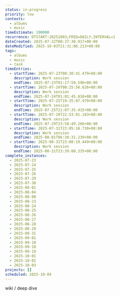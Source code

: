 ```yaml
---
status: in-progress
priority: low
contexts:
  - albums
  - music
timeEstimate: 100000
recurrence: DTSTART:20251003;FREQ=DAILY;INTERVAL=1
dateCreated: 2025-07-22T00:37:30.917+08:00
dateModified: 2025-10-03T21:31:08.213+08:00
tags:
  - albums
  - music
  - task
timeEntries:
  - startTime: 2025-07-23T00:30:41.479+08:00
    description: Work session
    endTime: 2025-07-23T01:17:59.596+08:00
  - startTime: 2025-07-24T00:25:56.626+08:00
    description: Work session
    endTime: 2025-07-24T01:01:45.810+08:00
  - startTime: 2025-07-25T19:35:07.970+08:00
    description: Work session
    endTime: 2025-07-25T21:07:35.415+08:00
  - startTime: 2025-07-29T22:53:01.103+08:00
    description: Work session
    endTime: 2025-07-29T23:58:49.266+08:00
  - startTime: 2025-07-31T23:05:18.730+08:00
    description: Work session
    endTime: 2025-08-01T06:30:31.239+08:00
  - startTime: 2025-08-31T23:08:19.449+08:00
    description: Work session
    endTime: 2025-08-31T23:39:00.335+08:00
complete_instances:
  - 2025-07-23
  - 2025-07-24
  - 2025-07-25
  - 2025-07-26
  - 2025-07-29
  - 2025-07-30
  - 2025-08-01
  - 2025-08-04
  - 2025-08-08
  - 2025-08-23
  - 2025-08-24
  - 2025-08-25
  - 2025-08-26
  - 2025-08-27
  - 2025-08-28
  - 2025-08-29
  - 2025-08-31
  - 2025-09-01
  - 2025-09-10
  - 2025-09-18
  - 2025-09-19
  - 2025-10-01
  - 2025-10-02
  - 2025-10-03
projects: []
scheduled: 2025-10-04
---
```


wiki / deep dive

